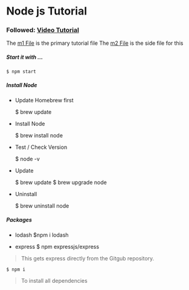 # Node js Tutorial
### Followed: [Video Tutorial](https://www.youtube.com/watch?v=gG3pytAY2MY)

The [m1 File](m1.js) is the primary tutorial file
The [m2 File](m2.js) is the side file for this

##### Start it with ...
    $ npm start

##### Install Node
- Update Homebrew first

    $ brew update

- Install Node

    $ brew install node

- Test / Check Version

    $ node -v

- Update

    $ brew update
    $ brew upgrade node

- Uninstall

    $ brew uninstall node

##### Packages
- lodash
    $npm i lodash

- express 
    $ npm  expressjs/express 

> This gets express directly from the Gitgub repository.

    $ npm i
> To install all dependencies

<!-- - eslint
$npm i -D eslint -->

<!-- > At certain point? Researching... -->